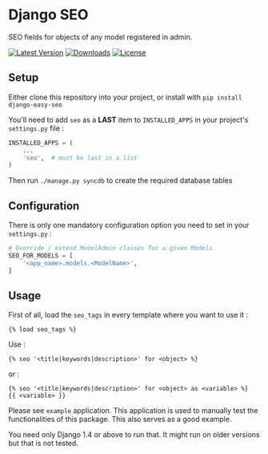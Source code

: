 Django SEO
===

SEO fields for objects of any model registered in admin.

[![Latest Version](https://pypip.in/version/django-easy-seo/badge.svg)](https://pypi.python.org/pypi/django-easy-seo/)
[![Downloads](https://pypip.in/download/django-easy-seo/badge.svg)](https://pypi.python.org/pypi/django-easy-seo/)
[![License](https://pypip.in/license/django-easy-seo/badge.svg)](https://pypi.python.org/pypi/django-easy-seo/)

## Setup

Either clone this repository into your project, or install with ```pip install django-easy-seo```

You'll need to add ```seo``` as a **LAST** item to ```INSTALLED_APPS``` in your project's ``settings.py`` file :

```python
INSTALLED_APPS = (
    ...
    'seo',  # must be last in a list
)
```

Then run ```./manage.py syncdb``` to create the required database tables

## Configuration

There is only one mandatory configuration option you need to set in your ``settings.py`` :
```python
# Override / extend ModelAdmin classes for a given Models
SEO_FOR_MODELS = [
    '<app_name>.models.<ModelName>',
]
```

## Usage

First of all, load the `seo_tags` in every template where you want to use it :

    {% load seo_tags %}

Use :

    {% seo '<title|keywords|description>' for <object> %}
    
or :

    {% seo '<title|keywords|description>' for <object> as <variable> %}
    {{ <variable> }}

Please see ``example`` application. This application is used to manually test the functionalities of this package. This also serves as a good example.

You need only Django 1.4 or above to run that. It might run on older versions but that is not tested.
